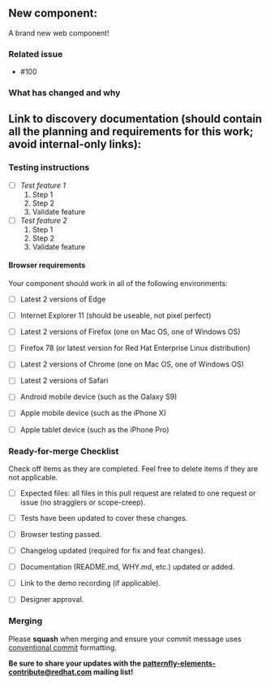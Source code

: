 <!-- Labels: feature, ready: branch testing, ready: browser testing, ready: code review, priority: low -->

<!-- Thank you for submitting a pull request! -->
## New component: <component-name>

<!-- Tell us a little bit about this new component -->
A brand new web component!


### Related issue

<!-- Issue number (GitHub will automatically populate the issue title for you from this) -->
- #100

### What has changed and why

<!-- See the `DISCOVERY.md` template at the root of the project; this can be copied and stored in your component folder for reference. -->

Link to discovery documentation (should contain all the planning and requirements for this work; avoid internal-only links):
   - 


### Testing instructions

<!-- Be sure to include detailed instructions on how your update can be tested by another developer. -->

- [ ] *Test feature 1*
  1. Step 1
  2. Step 2
  3. Validate feature
- [ ] *Test feature 2*
  1. Step 1
  2. Step 2
  3. Validate feature

#### Browser requirements

Your component should work in all of the following environments:

- [ ] Latest 2 versions of Edge
- [ ] Internet Explorer 11 (should be useable, not pixel perfect)
- [ ] Latest 2 versions of Firefox (one on Mac OS, one of Windows OS)
- [ ] Firefox 78 (or latest version for Red Hat Enterprise Linux distribution)
- [ ] Latest 2 versions of Chrome (one on Mac OS, one of Windows OS)
- [ ] Latest 2 versions of Safari
- [ ] Android mobile device (such as the Galaxy S9)
- [ ] Apple mobile device (such as the iPhone X)
- [ ] Apple tablet device (such as the iPhone Pro)


### Ready-for-merge Checklist

Check off items as they are completed.  Feel free to delete items if they are not applicable.

- [ ] Expected files: all files in this pull request are related to one request or issue (no stragglers or scope-creep).
- [ ] Tests have been updated to cover these changes.
- [ ] Browser testing passed.
- [ ] Changelog updated (required for fix and feat changes).
- [ ] Documentation (README.md, WHY.md, etc.) updated or added.
- [ ] Link to the demo recording (if applicable).
- [ ] Designer approval.


### Merging

Please **squash** when merging and ensure your commit message uses [conventional commit](https://www.conventionalcommits.org/en/v1.0.0/#summary) formatting.

**Be sure to share your updates with the [patternfly-elements-contribute@redhat.com](mailto:patternfly-elements-contribute@redhat.com) mailing list!**
